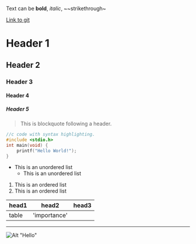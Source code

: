 Text can be **bold**, _italic_, ~~strikethrough~

[Link to git](http://github.com)

# Header 1
## Header 2
### Header 3
#### Header 4
##### Header 5

> This is blockquote following a header.


```c
//c code with syntax highlighting.
#include <stdio.h>
int main(void) {
	printf("Hello World!");
}
```

* This is an unordered list
	* This is an unordered list


1. This is an ordered list
2. This is an ordered list


|head1	|head2		 |head3	|
|:------|------------|------|
|table	|'importance'|		|


***
![Alt "Hello"](http://guides.github.com/activities/hello-world/branching.png)

